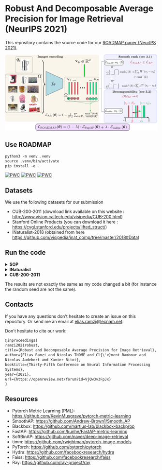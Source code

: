 # Robust And Decomposable Average Precision for Image Retrieval (NeurIPS 2021)

This repository contains the source code for our [ROADMAP paper (NeurIPS 2021)](https://arxiv.org/abs/2110.01445).

![outline](https://github.com/elias-ramzi/ROADMAP/blob/main/picture/outline.png)

## Use ROADMAP

```
python3 -m venv .venv
source .venv/bin/activate
pip install -e .
```

[![PWC](https://img.shields.io/endpoint.svg?url=https://paperswithcode.com/badge/robust-and-decomposable-average-precision-for/image-retrieval-on-inaturalist)](https://paperswithcode.com/sota/image-retrieval-on-inaturalist?p=robust-and-decomposable-average-precision-for)
[![PWC](https://img.shields.io/endpoint.svg?url=https://paperswithcode.com/badge/robust-and-decomposable-average-precision-for/image-retrieval-on-sop)](https://paperswithcode.com/sota/image-retrieval-on-sop?p=robust-and-decomposable-average-precision-for)
[![PWC](https://img.shields.io/endpoint.svg?url=https://paperswithcode.com/badge/robust-and-decomposable-average-precision-for/image-retrieval-on-cub-200-2011)](https://paperswithcode.com/sota/image-retrieval-on-cub-200-2011?p=robust-and-decomposable-average-precision-for)

## Datasets

We use the following datasets for our submission

- CUB-200-2011 (download link available on this website : http://www.vision.caltech.edu/visipedia/CUB-200.html)
- Stanford Online Products (you can download it here : https://cvgl.stanford.edu/projects/lifted_struct/)
- INaturalist-2018 (obtained from here https://github.com/visipedia/inat_comp/tree/master/2018#Data)


## Run the code

<details>
  <summary><b>SOP</b></summary><br/>

  The following command reproduce our results for Table 4.

  ```
  CUDA_VISIBLE_DEVICES=0 python roadmap/single_experiment_runner.py \
  'experience.experiment_name=sop_ROADMAP_${dataset.sampler.kwargs.batch_size}_sota' \
  experience.seed=333 \
  experience.max_iter=100 \
  'experience.log_dir=${env:HOME}/experiments/ROADMAP' \
  optimizer=sop \
  model=resnet \
  transform=sop_big \
  dataset=sop \
  dataset.sampler.kwargs.batch_size=128 \
  dataset.sampler.kwargs.batches_per_super_pair=10 \
  loss=roadmap
  ```

  With the transformer backbone :

  ```
  CUDA_VISIBLE_DEVICES=0 python roadmap/single_experiment_runner.py \
  'experience.experiment_name=sop_ROADMAP_${dataset.sampler.kwargs.batch_size}_DeiT' \
  experience.seed=333 \
  experience.max_iter=75 \
  'experience.log_dir=${env:HOME}/experiments/ROADMAP' \
  optimizer=sop_deit \
  model=deit \
  transform=sop \
  dataset=sop \
  dataset.sampler.kwargs.batch_size=128 \
  dataset.sampler.kwargs.batches_per_super_pair=10 \
  loss=roadmap
  ```
</details>


<details>
  <summary><b>INaturalist</b></summary><br/>

  For ROADMAP sota results:

  ```
  CUDA_VISIBLE_DEVICES='0,1,2' python roadmap/single_experiment_runner.py \
  --multirun \
  'experience.experiment_name=inat_ROADMAP_${dataset.sampler.kwargs.batch_size}_sota' \
  experience.seed=333 \
  experience.max_iter=90 \
  'experience.log_dir=${env:HOME}/experiments/ROADMAP' \
  optimizer=inaturalist \
  model=resnet \
  transform=inaturalist \
  dataset=inaturalist \
  dataset.sampler.kwargs.batch_size=384 \
  loss=roadmap_inat
  ```
</details>


<details>
  <summary><b>CUB-200-2011</b></summary><br/>

  For ROADMAP sota results:

  ```
  CUDA_VISIBLE_DEVICES=0 python roadmap/single_experiment_runner.py \
  'experience.experiment_name=cub_ROADMAP_${dataset.sampler.kwargs.batch_size}_sota' \
  experience.seed=333 \
  experience.max_iter=200 \
  'experience.log_dir=${env:HOME}/experiments/ROADMAP' \
  optimizer=cub \
  model=resnet_max_ln \
  transform=cub_big \
  dataset=cub \
  dataset.sampler.kwargs.batch_size=128 \
  loss=roadmap
  ```

  ```
  CUDA_VISIBLE_DEVICES=0 python roadmap/single_experiment_runner.py \
  'experience.experiment_name=cub_ROADMAP_${dataset.sampler.kwargs.batch_size}_sota_DeiT' \
  experience.seed=333 \
  experience.max_iter=150 \
  'experience.log_dir=${env:HOME}/experiments/ROADMAP' \
  optimizer=cub_deit \
  model=deit \
  transform=cub \
  dataset=cub \
  dataset.sampler.kwargs.batch_size=128 \
  loss=roadmap
  ```

</details>


The results are not exactly the same as my code changed a bit (for instance the random seed are not the same).


## Contacts

If you have any questions don't hesitate to create an issue on this repository. Or send me an email at elias.ramzi@lecnam.net.

Don't hesitate to cite our work:
```
@inproceedings{
ramzi2021robust,
title={Robust and Decomposable Average Precision for Image Retrieval},
author={Elias Ramzi and Nicolas THOME and Cl{\'e}ment Rambour and Nicolas Audebert and Xavier Bitot},
booktitle={Thirty-Fifth Conference on Neural Information Processing Systems},
year={2021},
url={https://openreview.net/forum?id=VjQw3v3FpJx}
}
```


## Resources
- Pytorch Metric Learning (PML): https://github.com/KevinMusgrave/pytorch-metric-learning
- SmoothAP: https://github.com/Andrew-Brown1/Smooth_AP
- Blackbox: https://github.com/martius-lab/blackbox-backprop
- FastAP: https://github.com/kunhe/FastAP-metric-learning
- SoftBinAP: https://github.com/naver/deep-image-retrieval
- timm: https://github.com/rwightman/pytorch-image-models
- PyTorch: https://github.com/pytorch/pytorch
- Hydra: https://github.com/facebookresearch/hydra
- Faiss: https://github.com/facebookresearch/faiss
- Ray: https://github.com/ray-project/ray
